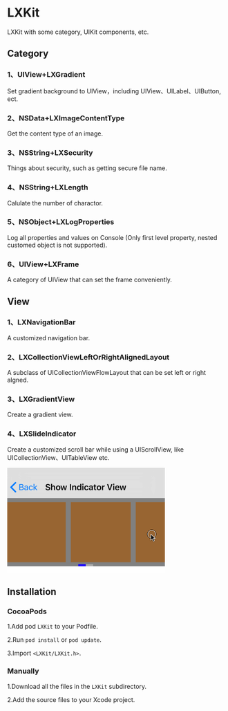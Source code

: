 # LXKit
LXKit with some category, UIKit components, etc.

## Category

### 1、UIView+LXGradient

Set gradient background to UIView，including UIView、UILabel、UIButton, ect.

### 2、NSData+LXImageContentType

Get the content type of an image.

### 3、NSString+LXSecurity

Things about security, such as getting secure file name.

### 4、NSString+LXLength

Calulate the number of charactor.

### 5、NSObject+LXLogProperties

Log all properties and values on Console (Only first level property, nested customed object is not supported).

### 6、UIView+LXFrame

A category of UIView that can set the frame conveniently.

## View

### 1、LXNavigationBar

A customized navigation bar.

### 2、LXCollectionViewLeftOrRightAlignedLayout

A subclass of UICollectionViewFlowLayout that can be set left or right algned.

### 3、LXGradientView

Create a gradient view.

### 4、LXSlideIndicator

Create a customized scroll bar while using a UIScrollView, like UICollectionView、UITableView etc.

![LXSlideIndicator demo](Demo/LXKitDemo/DemoImages/CustomizedScrollBar.gif)

## Installation

### CocoaPods

1.Add pod `LXKit` to your Podfile.

2.Run `pod install` or `pod update`.

3.Import `<LXKit/LXKit.h>`.

### Manually

1.Download all the files in the `LXKit` subdirectory.

2.Add the source files to your Xcode project.
